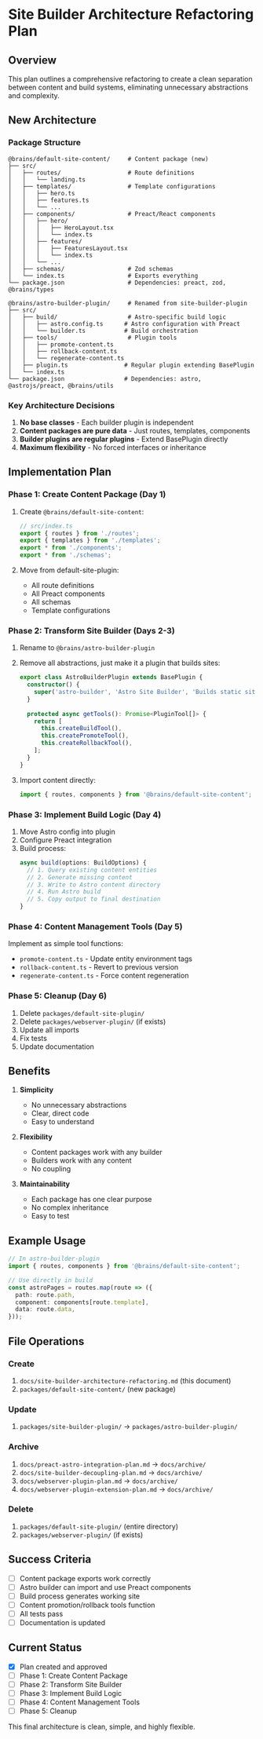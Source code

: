 # Site Builder Architecture Refactoring Plan

## Overview

This plan outlines a comprehensive refactoring to create a clean separation between content and build systems, eliminating unnecessary abstractions and complexity.

## New Architecture

### Package Structure

```
@brains/default-site-content/     # Content package (new)
├── src/
│   ├── routes/                   # Route definitions
│   │   └── landing.ts
│   ├── templates/                # Template configurations
│   │   ├── hero.ts
│   │   ├── features.ts
│   │   └── ...
│   ├── components/               # Preact/React components
│   │   ├── hero/
│   │   │   ├── HeroLayout.tsx
│   │   │   └── index.ts
│   │   ├── features/
│   │   │   ├── FeaturesLayout.tsx
│   │   │   └── index.ts
│   │   └── ...
│   ├── schemas/                  # Zod schemas
│   └── index.ts                  # Exports everything
└── package.json                  # Dependencies: preact, zod, @brains/types

@brains/astro-builder-plugin/     # Renamed from site-builder-plugin
├── src/
│   ├── build/                    # Astro-specific build logic
│   │   ├── astro.config.ts      # Astro configuration with Preact
│   │   └── builder.ts           # Build orchestration
│   ├── tools/                    # Plugin tools
│   │   ├── promote-content.ts
│   │   ├── rollback-content.ts
│   │   └── regenerate-content.ts
│   ├── plugin.ts                # Regular plugin extending BasePlugin
│   └── index.ts
└── package.json                 # Dependencies: astro, @astrojs/preact, @brains/utils
```

### Key Architecture Decisions

1. **No base classes** - Each builder plugin is independent
2. **Content packages are pure data** - Just routes, templates, components
3. **Builder plugins are regular plugins** - Extend BasePlugin directly
4. **Maximum flexibility** - No forced interfaces or inheritance

## Implementation Plan

### Phase 1: Create Content Package (Day 1)

1. Create `@brains/default-site-content`:
   ```typescript
   // src/index.ts
   export { routes } from './routes';
   export { templates } from './templates';
   export * from './components';
   export * from './schemas';
   ```

2. Move from default-site-plugin:
   - All route definitions
   - All Preact components
   - All schemas
   - Template configurations

### Phase 2: Transform Site Builder (Days 2-3)

1. Rename to `@brains/astro-builder-plugin`
2. Remove all abstractions, just make it a plugin that builds sites:
   ```typescript
   export class AstroBuilderPlugin extends BasePlugin {
     constructor() {
       super('astro-builder', 'Astro Site Builder', 'Builds static sites with Astro');
     }
     
     protected async getTools(): Promise<PluginTool[]> {
       return [
         this.createBuildTool(),
         this.createPromoteTool(),
         this.createRollbackTool(),
       ];
     }
   }
   ```

3. Import content directly:
   ```typescript
   import { routes, components } from '@brains/default-site-content';
   ```

### Phase 3: Implement Build Logic (Day 4)

1. Move Astro config into plugin
2. Configure Preact integration
3. Build process:
   ```typescript
   async build(options: BuildOptions) {
     // 1. Query existing content entities
     // 2. Generate missing content
     // 3. Write to Astro content directory
     // 4. Run Astro build
     // 5. Copy output to final destination
   }
   ```

### Phase 4: Content Management Tools (Day 5)

Implement as simple tool functions:
- `promote-content.ts` - Update entity environment tags
- `rollback-content.ts` - Revert to previous version
- `regenerate-content.ts` - Force content regeneration

### Phase 5: Cleanup (Day 6)

1. Delete `packages/default-site-plugin/`
2. Delete `packages/webserver-plugin/` (if exists)
3. Update all imports
4. Fix tests
5. Update documentation

## Benefits

1. **Simplicity**
   - No unnecessary abstractions
   - Clear, direct code
   - Easy to understand

2. **Flexibility**
   - Content packages work with any builder
   - Builders work with any content
   - No coupling

3. **Maintainability**
   - Each package has one clear purpose
   - No complex inheritance
   - Easy to test

## Example Usage

```typescript
// In astro-builder-plugin
import { routes, components } from '@brains/default-site-content';

// Use directly in build
const astroPages = routes.map(route => ({
  path: route.path,
  component: components[route.template],
  data: route.data,
}));
```

## File Operations

### Create
1. `docs/site-builder-architecture-refactoring.md` (this document)
2. `packages/default-site-content/` (new package)

### Update
1. `packages/site-builder-plugin/` → `packages/astro-builder-plugin/`

### Archive
1. `docs/preact-astro-integration-plan.md` → `docs/archive/`
2. `docs/site-builder-decoupling-plan.md` → `docs/archive/`
3. `docs/webserver-plugin-plan.md` → `docs/archive/`
4. `docs/webserver-plugin-extension-plan.md` → `docs/archive/`

### Delete
1. `packages/default-site-plugin/` (entire directory)
2. `packages/webserver-plugin/` (if exists)

## Success Criteria

- [ ] Content package exports work correctly
- [ ] Astro builder can import and use Preact components
- [ ] Build process generates working site
- [ ] Content promotion/rollback tools function
- [ ] All tests pass
- [ ] Documentation is updated

## Current Status

- [x] Plan created and approved
- [ ] Phase 1: Create Content Package
- [ ] Phase 2: Transform Site Builder
- [ ] Phase 3: Implement Build Logic
- [ ] Phase 4: Content Management Tools
- [ ] Phase 5: Cleanup

This final architecture is clean, simple, and highly flexible.